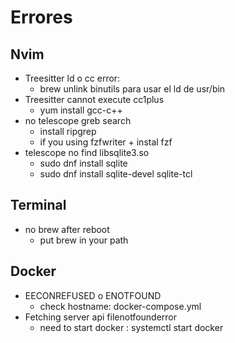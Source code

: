 # Errores
## Nvim
  - Treesitter ld o cc error:
    - brew unlink binutils para usar el ld de usr/bin
  - Treesitter cannot execute cc1plus
    - yum install gcc-c++
  - no telescope greb search
    - install ripgrep
    - if you using fzfwriter + instal fzf
  - telescope no find libsqlite3.so
    - sudo dnf install sqlite
    - sudo dnf install sqlite-devel sqlite-tcl

## Terminal
  - no brew after reboot
    - put brew in your path

## Docker
  - EECONREFUSED o ENOTFOUND
    - check hostname: docker-compose.yml
  - Fetching server api filenotfounderror
    - need to start docker : systemctl start docker
